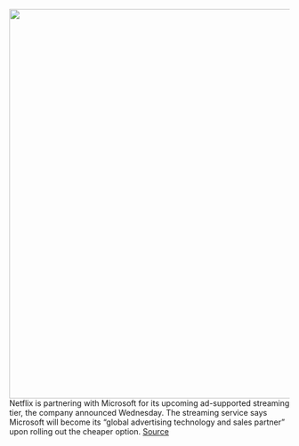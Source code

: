 <img src='https://cdn.vox-cdn.com/thumbor/370CQdn5QDXoaadqM5TP1Rn9l-g=/0x0:2040x1360/1200x800/filters:focal(857x517:1183x843)/cdn.vox-cdn.com/uploads/chorus_image/image/71104668/acastro_211025_1777_netflix_0001.0.jpeg' width='700px' /><br/>
Netflix is partnering with Microsoft for its upcoming ad-supported streaming tier, the company announced Wednesday. The streaming service says Microsoft will become its “global advertising technology and sales partner” upon rolling out the cheaper option.
<a href='https://www.theverge.com/2022/7/13/23207410/netflix-streaming-ads-microsoft'> Source <a/>